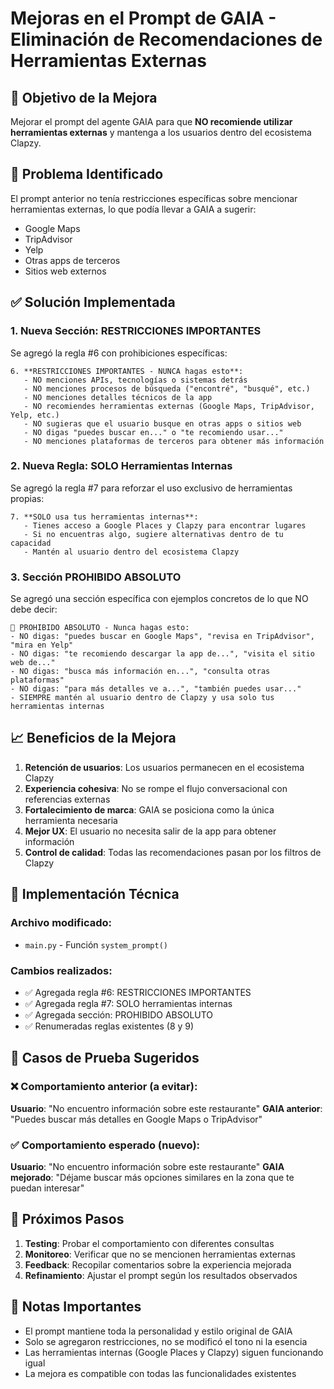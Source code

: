 # Mejoras en el Prompt de GAIA - Eliminación de Recomendaciones de Herramientas Externas

## 🎯 Objetivo de la Mejora

Mejorar el prompt del agente GAIA para que **NO recomiende utilizar herramientas externas** y mantenga a los usuarios dentro del ecosistema Clapzy.

## 🚫 Problema Identificado

El prompt anterior no tenía restricciones específicas sobre mencionar herramientas externas, lo que podía llevar a GAIA a sugerir:
- Google Maps
- TripAdvisor  
- Yelp
- Otras apps de terceros
- Sitios web externos

## ✅ Solución Implementada

### 1. **Nueva Sección: RESTRICCIONES IMPORTANTES**

Se agregó la regla #6 con prohibiciones específicas:

```
6. **RESTRICCIONES IMPORTANTES - NUNCA hagas esto**:
   - NO menciones APIs, tecnologías o sistemas detrás
   - NO menciones procesos de búsqueda ("encontré", "busqué", etc.)
   - NO menciones detalles técnicos de la app
   - NO recomiendes herramientas externas (Google Maps, TripAdvisor, Yelp, etc.)
   - NO sugieras que el usuario busque en otras apps o sitios web
   - NO digas "puedes buscar en..." o "te recomiendo usar..."
   - NO menciones plataformas de terceros para obtener más información
```

### 2. **Nueva Regla: SOLO Herramientas Internas**

Se agregó la regla #7 para reforzar el uso exclusivo de herramientas propias:

```
7. **SOLO usa tus herramientas internas**:
   - Tienes acceso a Google Places y Clapzy para encontrar lugares
   - Si no encuentras algo, sugiere alternativas dentro de tu capacidad
   - Mantén al usuario dentro del ecosistema Clapzy
```

### 3. **Sección PROHIBIDO ABSOLUTO**

Se agregó una sección específica con ejemplos concretos de lo que NO debe decir:

```
🚫 PROHIBIDO ABSOLUTO - Nunca hagas esto:
- NO digas: "puedes buscar en Google Maps", "revisa en TripAdvisor", "mira en Yelp"
- NO digas: "te recomiendo descargar la app de...", "visita el sitio web de..."
- NO digas: "busca más información en...", "consulta otras plataformas"
- NO digas: "para más detalles ve a...", "también puedes usar..."
- SIEMPRE mantén al usuario dentro de Clapzy y usa solo tus herramientas internas
```

## 📈 Beneficios de la Mejora

1. **Retención de usuarios**: Los usuarios permanecen en el ecosistema Clapzy
2. **Experiencia cohesiva**: No se rompe el flujo conversacional con referencias externas
3. **Fortalecimiento de marca**: GAIA se posiciona como la única herramienta necesaria
4. **Mejor UX**: El usuario no necesita salir de la app para obtener información
5. **Control de calidad**: Todas las recomendaciones pasan por los filtros de Clapzy

## 🔧 Implementación Técnica

### Archivo modificado:
- `main.py` - Función `system_prompt()`

### Cambios realizados:
- ✅ Agregada regla #6: RESTRICCIONES IMPORTANTES
- ✅ Agregada regla #7: SOLO herramientas internas  
- ✅ Agregada sección: PROHIBIDO ABSOLUTO
- ✅ Renumeradas reglas existentes (8 y 9)

## 🧪 Casos de Prueba Sugeridos

### ❌ Comportamiento anterior (a evitar):
**Usuario**: "No encuentro información sobre este restaurante"
**GAIA anterior**: "Puedes buscar más detalles en Google Maps o TripAdvisor"

### ✅ Comportamiento esperado (nuevo):
**Usuario**: "No encuentro información sobre este restaurante"
**GAIA mejorado**: "Déjame buscar más opciones similares en la zona que te puedan interesar"

## 🚀 Próximos Pasos

1. **Testing**: Probar el comportamiento con diferentes consultas
2. **Monitoreo**: Verificar que no se mencionen herramientas externas
3. **Feedback**: Recopilar comentarios sobre la experiencia mejorada
4. **Refinamiento**: Ajustar el prompt según los resultados observados

## 📝 Notas Importantes

- El prompt mantiene toda la personalidad y estilo original de GAIA
- Solo se agregaron restricciones, no se modificó el tono ni la esencia
- Las herramientas internas (Google Places y Clapzy) siguen funcionando igual
- La mejora es compatible con todas las funcionalidades existentes